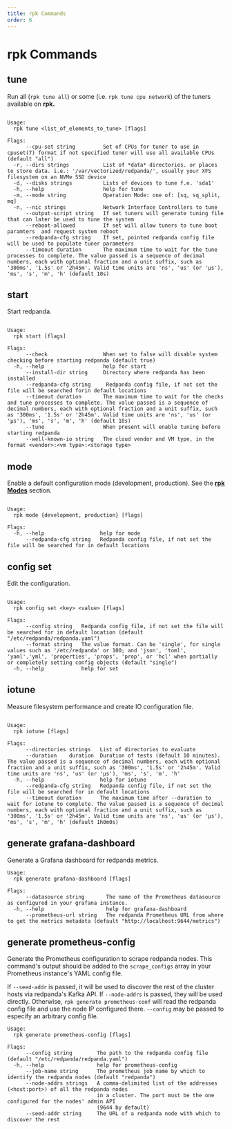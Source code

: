 ```yaml
---
title: rpk Commands
order: 6
---
```

# rpk Commands

## tune

Run all (`rpk tune all`) or some (i.e. `rpk tune cpu network`) of the tuners
available on **rpk.**

```

Usage:
  rpk tune <list_of_elements_to_tune> [flags]

Flags:
      --cpu-set string         Set of CPUs for tuner to use in cpuset(7) format if not specified tuner will use all available CPUs (default "all")
  -r, --dirs strings           List of *data* directories. or places to store data. i.e.: '/var/vectorized/redpanda/', usually your XFS filesystem on an NVMe SSD device
  -d, --disks strings          Lists of devices to tune f.e. 'sda1'
  -h, --help                   help for tune
  -m, --mode string            Operation Mode: one of: [sq, sq_split, mq]
  -n, --nic strings            Network Interface Controllers to tune
      --output-script string   If set tuners will generate tuning file that can later be used to tune the system
      --reboot-allowed         If set will allow tuners to tune boot paramters  and request system reboot
      --redpanda-cfg string    If set, pointed redpanda config file will be used to populate tuner parameters
      --timeout duration       The maximum time to wait for the tune processes to complete. The value passed is a sequence of decimal numbers, each with optional fraction and a unit suffix, such as '300ms', '1.5s' or '2h45m'. Valid time units are 'ns', 'us' (or 'µs'), 'ms', 's', 'm', 'h' (default 10s)
```

## start

Start redpanda.

```

Usage:
  rpk start [flags]

Flags:
      --check                  When set to false will disable system checking before starting redpanda (default true)
  -h, --help                   help for start
      --install-dir string     Directory where redpanda has been installed
      --redpanda-cfg string     Redpanda config file, if not set the file will be searched forin default locations
      --timeout duration       The maximum time to wait for the checks and tune processes to complete. The value passed is a sequence of decimal numbers, each with optional fraction and a unit suffix, such as '300ms', '1.5s' or '2h45m'. Valid time units are 'ns', 'us' (or 'µs'), 'ms', 's', 'm', 'h' (default 10s)
      --tune                   When present will enable tuning before starting redpanda
      --well-known-io string   The cloud vendor and VM type, in the format <vendor>:<vm type>:<storage type>
```

## mode

Enable a default configuration mode (development, production). See the [**rpk
Modes**](http://localhost:8000/documentation/rpk-modes/) section.

```

Usage:
  rpk mode {development, production} [flags]

Flags:
  -h, --help                  help for mode
      --redpanda-cfg string   Redpanda config file, if not set the file will be searched for in default locations
```

## config set

Edit the configuration.

```

Usage:
  rpk config set <key> <value> [flags]

Flags:
      --config string   Redpanda config file, if not set the file will be searched for in default location (default "/etc/redpanda/redpanda.yaml")
      --format string   The value format. Can be 'single', for single values such as '/etc/redpanda' or 100; and 'json', 'toml', 'yaml','yml', 'properties', 'props', 'prop', or 'hcl' when partially or completely setting config objects (default "single")
  -h, --help            help for set
```

## iotune

Measure filesystem performance and create IO configuration file.

```

Usage:
  rpk iotune [flags]

Flags:
      --directories strings   List of directories to evaluate
      --duration    duration  Duration of tests (default 10 minutes). The value passed is a sequence of decimal numbers, each with optional fraction and a unit suffix, such as '300ms', '1.5s' or '2h45m'. Valid time units are 'ns', 'us' (or 'µs'), 'ms', 's', 'm', 'h'
  -h, --help                  help for iotune
      --redpanda-cfg string   Redpanda config file, if not set the file will be searched for in default locations
      --timeout duration      The maximum time after --duration to wait for iotune to complete. The value passed is a sequence of decimal numbers, each with optional fraction and a unit suffix, such as '300ms', '1.5s' or '2h45m'. Valid time units are 'ns', 'us' (or 'µs'), 'ms', 's', 'm', 'h' (default 1h0m0s)
```

## generate grafana-dashboard

Generate a Grafana dashboard for redpanda metrics.

```
Usage:
  rpk generate grafana-dashboard [flags]

Flags:
      --datasource string       The name of the Prometheus datasource as configured in your grafana instance.
  -h, --help                    help for grafana-dashboard
      --prometheus-url string   The redpanda Prometheus URL from where to get the metrics metadata (default "http://localhost:9644/metrics")
```

## generate prometheus-config

Generate the Prometheus configuration to scrape redpanda nodes. This command's
output should be added to the `scrape_configs` array in your Prometheus
instance's YAML config file.

If `--seed-addr` is passed, it will be used to discover the rest of the cluster
hosts via redpanda's Kafka API. If `--node-addrs` is passed, they will be used
directly. Otherwise, `rpk generate prometheus-conf` will read the redpanda
config file and use the node IP configured there. `--config` may be passed to
especify an arbitrary config file.

```
Usage:
  rpk generate prometheus-config [flags]

Flags:
      --config string        The path to the redpanda config file (default "/etc/redpanda/redpanda.yaml")
  -h, --help                 help for prometheus-config
      --job-name string      The prometheus job name by which to identify the redpanda nodes (default "redpanda")
      --node-addrs strings   A comma-delimited list of the addresses (<host:port>) of all the redpanda nodes
                             in a cluster. The port must be the one configured for the nodes' admin API
                             (9644 by default)
      --seed-addr string     The URL of a redpanda node with which to discover the rest
```
